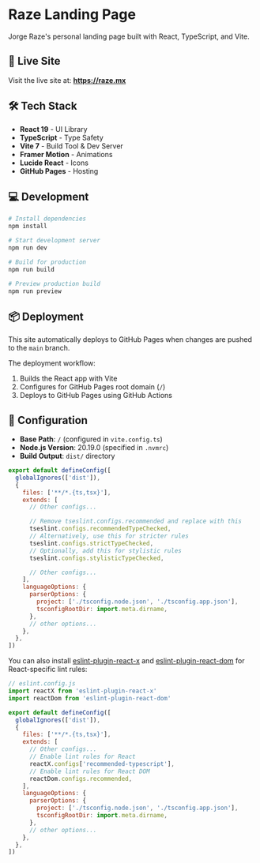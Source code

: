 # Raze Landing Page

Jorge Raze's personal landing page built with React, TypeScript, and Vite.

## 🚀 Live Site

Visit the live site at: **<https://raze.mx>**

## 🛠️ Tech Stack

- **React 19** - UI Library
- **TypeScript** - Type Safety
- **Vite 7** - Build Tool & Dev Server
- **Framer Motion** - Animations
- **Lucide React** - Icons
- **GitHub Pages** - Hosting

## 💻 Development

```bash
# Install dependencies
npm install

# Start development server
npm run dev

# Build for production
npm run build

# Preview production build
npm run preview
```

## 📦 Deployment

This site automatically deploys to GitHub Pages when changes are pushed to the `main` branch.

The deployment workflow:

1. Builds the React app with Vite
2. Configures for GitHub Pages root domain (`/`)
3. Deploys to GitHub Pages using GitHub Actions

## 🔧 Configuration

- **Base Path**: `/` (configured in `vite.config.ts`)
- **Node.js Version**: 20.19.0 (specified in `.nvmrc`)
- **Build Output**: `dist/` directory

```js
export default defineConfig([
  globalIgnores(['dist']),
  {
    files: ['**/*.{ts,tsx}'],
    extends: [
      // Other configs...

      // Remove tseslint.configs.recommended and replace with this
      tseslint.configs.recommendedTypeChecked,
      // Alternatively, use this for stricter rules
      tseslint.configs.strictTypeChecked,
      // Optionally, add this for stylistic rules
      tseslint.configs.stylisticTypeChecked,

      // Other configs...
    ],
    languageOptions: {
      parserOptions: {
        project: ['./tsconfig.node.json', './tsconfig.app.json'],
        tsconfigRootDir: import.meta.dirname,
      },
      // other options...
    },
  },
])
```

You can also install [eslint-plugin-react-x](https://github.com/Rel1cx/eslint-react/tree/main/packages/plugins/eslint-plugin-react-x) and [eslint-plugin-react-dom](https://github.com/Rel1cx/eslint-react/tree/main/packages/plugins/eslint-plugin-react-dom) for React-specific lint rules:

```js
// eslint.config.js
import reactX from 'eslint-plugin-react-x'
import reactDom from 'eslint-plugin-react-dom'

export default defineConfig([
  globalIgnores(['dist']),
  {
    files: ['**/*.{ts,tsx}'],
    extends: [
      // Other configs...
      // Enable lint rules for React
      reactX.configs['recommended-typescript'],
      // Enable lint rules for React DOM
      reactDom.configs.recommended,
    ],
    languageOptions: {
      parserOptions: {
        project: ['./tsconfig.node.json', './tsconfig.app.json'],
        tsconfigRootDir: import.meta.dirname,
      },
      // other options...
    },
  },
])
```

